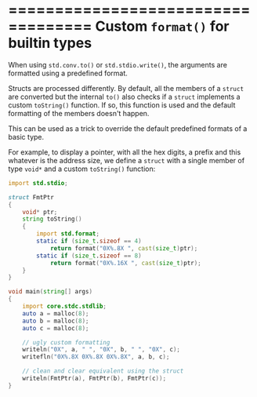 ===================================
Custom `format()` for builtin types
===================================

When using `std.conv.to()` or `std.stdio.write()`, the arguments are formatted using a predefined format.

Structs are processed differently. By default, all the members of a `struct` are converted
but the internal `to()` also checks if a `struct` implements a custom `toString()` function.
If so, this function is used and the default formatting of the members doesn't happen.

This can be used as a trick to override the default predefined formats of a basic type.

For example, to display a pointer, with all the hex digits, a prefix and this whatever is the address size,
we define a `struct` with a single member of type `void*` and a custom `toString()` function:

```D
import std.stdio;

struct FmtPtr
{
    void* ptr;
    string toString()
    {
        import std.format;
        static if (size_t.sizeof == 4)
            return format("0X%.8X ", cast(size_t)ptr);
        static if (size_t.sizeof == 8)
            return format("0X%.16X ", cast(size_t)ptr);
    }
}

void main(string[] args)
{
    import core.stdc.stdlib;
    auto a = malloc(8);
    auto b = malloc(8);
    auto c = malloc(8);

    // ugly custom formatting
    writeln("0X", a, " ", "0X", b, " ", "0X", c);
    writefln("0X%.8X 0X%.8X 0X%.8X", a, b, c);

    // clean and clear equivalent using the struct
    writeln(FmtPtr(a), FmtPtr(b), FmtPtr(c));
}
```
